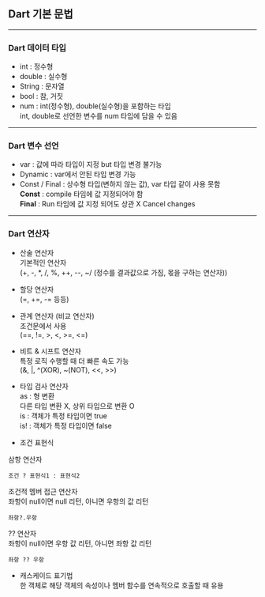 ## Dart 기본 문법
---

### Dart 데이터 타입

-  int : 정수형
-  double : 실수형
-  String : 문자열
-  bool : 참, 거짓
-  num : int(정수형), double(실수형)을 포함하는 타입   
int, double로 선언한 변수를 num 타입에 담을 수 있음
 
 --- 
 
 ### Dart 변수 선언
 - var : 값에 따라 타입이 지정 but 타입 변경 불가능
 - Dynamic : var에서 안된 타입 변경 가능
 -   Const / Final : 상수형 타입(변하지 않는 값), var 타입 같이 사용 못함   
 **Const** : compile 타임에 값 지정되어야 함   
 **Final** : Run 타임에 값 지정 되어도 상관 X
Cancel changes

---

### Dart 연산자
- 산술 연산자   
기본적인 연산자   
(+, -, *, /, %, ++, --, ~/ (정수를 결과값으로 가짐, 몫을 구하는 연산자))

- 할당 연산자   
(=, +=, -= 등등)

- 관계 연산자 (비교 연산자)   
조건문에서 사용   
(==, !=, >, <, >=, <=)

- 비트 & 시프트 연산자   
특정 로직 수행할 때 더 빠른 속도 가능   
(&, |, ^(XOR), ~(NOT), <<, >>)

- 타입 검사 연산자   
as : 형 변환   
다른 타입 변환 X, 상위 타입으로 변환 O   
is : 객체가 특정 타입이면 true   
is! : 객체가 특정 타입이면 false

- 조건 표현식   

삼항 연산자   
```
조건 ? 표현식1 : 표현식2
```
조건적 멤버 접근 연산자   
좌항이 null이면 null 리턴, 아니면 우항의 값 리턴

```
좌항?.우항
```
?? 연산자  
좌항이 null이면 우항 값 리턴, 아니면 좌항 값 리턴
```
좌항 ?? 우항
```

- 캐스케이드 표기법   
한 객체로 해당 객체의 속성이나 멤버 함수를 연속적으로 호출할 때 유용
